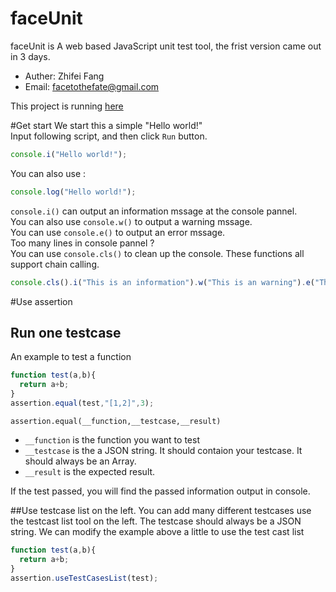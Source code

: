 faceUnit
========

faceUnit is A web based JavaScript unit test tool, the frist version came out in 3 days.
* Auther: Zhifei Fang
* Email: facetothefate@gmail.com

This project is running [here](http://thefaceteam.org/projects/faceUnit/)

#Get start
We start this a simple "Hello world!"<br>
Input following script, and then click `Run` button.

```javascript
console.i("Hello world!");
```
You can also use :

```javascript
console.log("Hello world!");
```

`console.i()` can output an information mssage at the console pannel.<br>
You can also use `console.w()` to output a warning mssage.<br>
You can use `console.e()` to output an error mssage.<br>
Too many lines in console pannel ?<br>
You can use `console.cls()` to clean up the console.
These functions all support chain calling.

```javascript
console.cls().i("This is an information").w("This is an warning").e("This is an error");
```

#Use assertion

## Run one testcase
An example to test a function

```javascript
function test(a,b){
  return a+b;
} 
assertion.equal(test,"[1,2]",3);
```
`assertion.equal(__function,__testcase,__result)`<br>
* `__function` is the function you want to test
* `__testcase` is the a JSON string. It should contaion your testcase. It should always be an Array.
* `__result` is the expected result. 

If the test passed, you will find the passed information output in console.

##Use testcase list on the left.
You can add many different testcases use the testcast list tool on the left. The testcase should always be a JSON string.
We can modify the example above a little to use the test cast list

```javascript
function test(a,b){
  return a+b;
} 
assertion.useTestCasesList(test);
```
